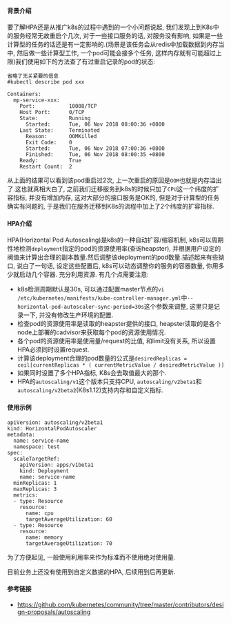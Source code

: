 #### 背景介绍

要了解HPA还是从推广k8s的过程中遇到的一个小问题说起, 我们发现上到K8s中的服务经常无故重启个几次, 对于一些接口服务的话, 对服务没有影响, 如果是一些计算型的任务的话还是有一定影响的.(场景是该任务会从redis中加载数据到内存当中, 然后做一些计算型工作, 一个pod可能会接多个任务, 这样内存就有可能超过上限)我们使用如下的方法查了有过重启记录的pod的状态:

```
省略了无关紧要的信息
#kubectl describe pod xxx

Containers:
  mp-service-xxx:
    Port:           10008/TCP
    Host Port:      0/TCP
    State:          Running
      Started:      Tue, 06 Nov 2018 08:00:36 +0800
    Last State:     Terminated
      Reason:       OOMKilled
      Exit Code:    0
      Started:      Tue, 06 Nov 2018 07:00:36 +0800
      Finished:     Tue, 06 Nov 2018 08:00:35 +0800
    Ready:          True
    Restart Count:  2

```

从上面的结果可以看到该pod重启过2次, 上一次重启的原因是`OOM`也就是内存溢出了.这也就真相大白了, 之前我们迁移服务到k8s的时候只加了`CPU`这一个纬度的扩容指标, 并没有增加内存, 这对大部分的接口服务是OK的, 但是对于计算型的任务确实有问题的, 于是我们在服务迁移到K8s的流程中加上了2个纬度的扩容指标.

#### HPA介绍

HPA(Horizontal Pod Autoscaling)是k8s的一种自动扩容/缩容机制, k8s可以周期性地检测`deployment`指定的pod的资源使用率(查询heapster), 并根据用户设定的阀值来计算出合理的副本数量.然后调整该deployment的pod数量.描述起来有些拗口, 说白了一句话, 设定这些配置后, k8s可以动态调整你的服务的容器数量, 你用多少就启动几个容器. 充分利用资源. 有几个点需要注意:

* k8s检测周期默认是30s, 可以通过配置master节点的`vi /etc/kubernetes/manifests/kube-controller-manager.yml`中`--horizontal-pod-autoscaler-sync-period=30s`这个参数来调整, 这里只是记录一下, 并没有修改生产环境的配置.
* 检查pod的资源使用率是读取的heapster提供的接口, heapster读取的是各个node上部署的cadvisor来获取每个pod的资源使用情况.
* 各个pod的资源使用率是使用量/request的比值, 和limit没有关系, 所以设置HPA必须同时设置request.
* 计算该deployment合理的pod数量的公式是`desiredReplicas = ceil[currentReplicas * ( currentMetricValue / desiredMetricValue )]`
* 如果同时设置了多个HPA指标, K8s会去取值最大的那个.
* HPA的`autoscaling/v1`这个版本只支持CPU, `autoscaling/v2beta1`和`autoscaling/v2beta2`(K8s1.12)支持内存和自定义指标.


#### 使用示例

```
apiVersion: autoscaling/v2beta1
kind: HorizontalPodAutoscaler
metadata:
  name: service-name
  namespace: test
spec:
  scaleTargetRef:
    apiVersion: apps/v1beta1
    kind: Deployment
    name: service-name
  minReplicas: 1
  maxReplicas: 3
  metrics:
  - type: Resource
    resource:
      name: cpu
      targetAverageUtilization: 60
  - type: Resource
    resource:
      name: memory
      targetAverageUtilization: 70
```

为了方便起见, 一般使用利用率来作为标准而不使用绝对使用量.

目前业务上还没有使用到自定义数据的HPA, 后续用到后再更新.




#### 参考链接

* https://github.com/kubernetes/community/tree/master/contributors/design-proposals/autoscaling
